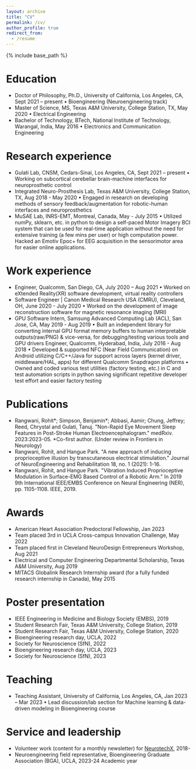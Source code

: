 ```yaml
---
layout: archive
title: "CV"
permalink: /cv/
author_profile: true
redirect_from:
  - /resume
---
```


{% include base_path %}

Education
======
* Doctor of Philosophy, Ph.D., University of California, Los Angeles, CA, Sept 2021 – present
  • Bioengineering (Neuroengineering track)
* Master of Science, MS, Texas A&M University, College Station, TX, May 2020
  • Electrical Engineering
* Bachelor of Technology, BTech, National Institute of Technology, Warangal, India, May 2016
  • Electronics and Communication Engineering


Research experience
======
* Gulati Lab, CNSM, Cedars-Sinai, Los Angeles, CA, Sept 2021 – present
  • Working on subcortical cerebellar brain-machine interfaces for neuroprosthetic control
* Integrated Neuro-Prosthesis Lab, Texas A&M University, College Station, TX, Aug 2018 - May 2020
  • Engaged in research on developing methods of sensory feedback/augmentation for robotic-human interfaces and neuroprosthetics
* MuSAE Lab, INRS-EMT, Montreal, Canada, May - July 2015
  • Utilized numPy, sklearn, etc. in python to design a self-paced Motor Imagery BCI system that can be used for real-time application without the need for extensive training (a few mins per user) or high computation power. Hacked an Emotiv Epoc+ for EEG acquisition in the sensorimotor area for easier online applications.

Work experience
======
* Engineer, Qualcomm, San Diego, CA, July 2020 – Aug 2021
  •	Worked on eXtended Reality(XR) software development, virtual reality controllers  
* Software Engineer | Canon Medical Research USA (CMRU), Cleveland, OH, June 2020 - July 2020 
  •	Worked on the development of image reconstruction software for magnetic resonance imaging (MRI)
* GPU Software Intern, Samsung Advanced Computing Lab (ACL), San Jose, CA, May 2019 - Aug 2019
  •	Built an independent library for converting internal GPU format memory buffers to human interpretable outputs(raw/PNG) & vice-versa, for debugging/testing various tools and GPU drivers
Engineer, Qualcomm, Hyderabad, India, July 2016 - Aug 2018
  •	Developed & supported NFC (Near Field Communication) on Android utilizing C/C++/Java for support across layers (kernel driver, middleware/HAL, apps) for different Qualcomm Snapdragon platforms
  •	Owned and coded various test utilities (factory testing, etc.) in C and test automation scripts in python saving significant repetitive developer test effort and easier factory testing 

Publications
======
* Rangwani, Rohit*; Simpson, Benjamin*; Abbasi, Aamir; Chung, Jeffrey; Reed, Chrystal and Gulati, Tanuj. "Non-Rapid Eye Movement Sleep Features in Post-Stroke Human Electroencephalogram." medRxiv. 2023:2023-05. *Co-first author. (Under review in Frontiers in Neurology)
* Rangwani, Rohit, and Hangue Park. "A new approach of inducing proprioceptive illusion by transcutaneous electrical stimulation." Journal of NeuroEngineering and Rehabilitation 18, no. 1 (2021): 1-16.
*	Rangwani, Rohit, and Hangue Park. "Vibration Induced Proprioceptive Modulation in Surface-EMG Based Control of a Robotic Arm." In 2019 9th International IEEE/EMBS Conference on Neural Engineering (NER), pp. 1105-1108. IEEE, 2019.

Awards
======
*	American Heart Association Predoctoral Fellowship, Jan 2023
*	Team placed 3rd in UCLA Cross-campus Innovation Challenge, May 2022
*	Team placed first in Cleveland NeuroDesign Entrepreneurs Workshop, Aug 2021
*	Electrical and Computer Engineering Departmental Scholarship, Texas A&M University, Aug 2019
*	MITACS Globalink Research Internship award (for a fully funded research internship in Canada), May 2015

Poster presentation
======
* IEEE Engineering in Medicine and Biology Society (EMBS), 2019
* Student Research Fair, Texas A&M University, College Station, 2019
* Student Research Fair, Texas A&M University, College Station, 2020
* Bioengineering research day, UCLA, 2022
* Society for Neuroscience (SfN), 2022
* Bioengineering research day, UCLA, 2023
* Society for Neuroscience (SfN), 2023
  
Teaching
======
* Teaching Assistant, University of California, Los Angeles, CA, Jan 2023 – Mar 2023
  •	Lead discussion/lab section for Machine learning & data-driven modeling in Bioengineering course

Service and leadership
======
* Volunteer work (content for a monthly newsletter) for [NeurotechX](https://neurotechx.com/), 2018-
* Neuroengineering field representative, Bioengineering Graduate Association (BGA), UCLA, 2023-24 Academic year 
  

